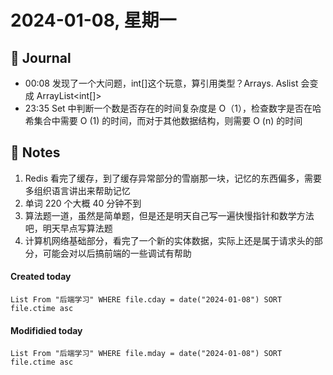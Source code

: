 # 2024-01-08, 星期一

## 📆 Journal
- 00:08 发现了一个大问题，int[]这个玩意，算引用类型？Arrays. Aslist 会变成 ArrayList<int[]> 
- 23:35 Set 中判断一个数是否存在的时间复杂度是 O（1），检查数字是否在哈希集合中需要 O (1) 的时间，而对于其他数据结构，则需要 O (n) 的时间


## 📑 Notes
1. Redis 看完了缓存，到了缓存异常部分的雪崩那一块，记忆的东西偏多，需要多组织语言讲出来帮助记忆
2. 单词 220 个大概 40 分钟不到
3. 算法题一道，虽然是简单题，但是还是明天自己写一遍快慢指针和数学方法吧，明天早点写算法题
4. 计算机网络基础部分，看完了一个新的实体数据，实际上还是属于请求头的部分，可能会对以后搞前端的一些调试有帮助

#### Created today

```dataview
List From "后端学习" WHERE file.cday = date("2024-01-08") SORT file.ctime asc
```


#### Modifidied today

```dataview
List From "后端学习" WHERE file.mday = date("2024-01-08") SORT file.ctime asc
```